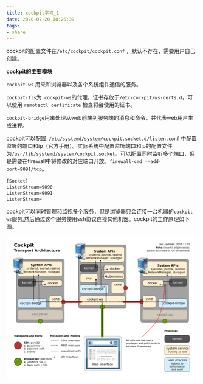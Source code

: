```yaml
---
title: cockpit学习_1
date: 2020-07-20 18:26:39
tags:
- share
---
```


cockpit的配置文件在`/etc/cockpit/cockpit.conf` ，默认不存在，需要用户自己创建。

**cockpit的主要模块**

`cockpit-ws` 用来和浏览器以及各个系统组件通信的服务。

`cockpit-tls`为` cockpit-ws`的代理，证书存放于`/etc/cockpit/ws-certs.d`，可以使用 `remotectl certificate` 检查将会使用的证书。

`cockpit-bridge`用来处理从web前端到服务端的消息和命令，并代表web用户生成进程。

cockpit可以配置` /etc/systemd/system/cockpit.socket.d/listen.conf` 中配置监听的端口和ip（官方手册）。实际系统中配置监听端口和ip的配置文件为`/usr/lib/systemd/system/cockpit.socket`。可以配置同时监听多个端口，但是需要在firewall中将修改的对应端口开放。`firewall-cmd --add-port=9091/tcp`。

```
[Socket]
ListenStream=9090
ListenStream=9091
ListenStream=
```

cockpit可以同时管理和监视多个服务，但是浏览器只会连接一台机器的`cockpit-ws`服务,然后通过这个服务使用ssh协议连接其他机器。cockpit的工作原理如下图。

![avatar](https://raw.githubusercontent.com/cockpit-project/cockpit/master/doc/cockpit-transport.png)

